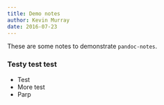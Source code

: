 ```yaml
---
title: Demo notes
author: Kevin Murray
date: 2016-07-23
---
```


These are some notes to demonstrate `pandoc-notes`.

### Testy test test

- Test
- More test
- Parp
